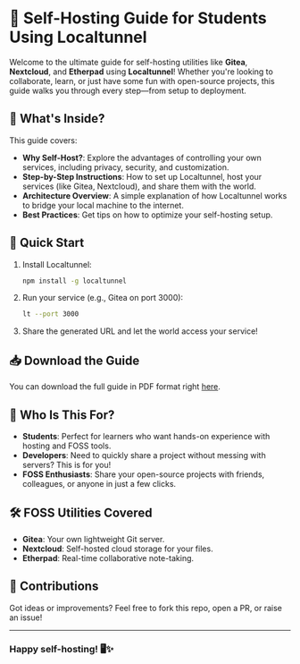 

# 🚀 Self-Hosting Guide for Students Using Localtunnel

Welcome to the ultimate guide for self-hosting utilities like **Gitea**, **Nextcloud**, and **Etherpad** using **Localtunnel**! Whether you're looking to collaborate, learn, or just have some fun with open-source projects, this guide walks you through every step—from setup to deployment.

## 📄 What's Inside?

This guide covers:
- **Why Self-Host?**: Explore the advantages of controlling your own services, including privacy, security, and customization.
- **Step-by-Step Instructions**: How to set up Localtunnel, host your services (like Gitea, Nextcloud), and share them with the world.
- **Architecture Overview**: A simple explanation of how Localtunnel works to bridge your local machine to the internet.
- **Best Practices**: Get tips on how to optimize your self-hosting setup.
  
## 🚀 Quick Start

1. Install Localtunnel:
   ```bash
   npm install -g localtunnel
   ```
   
2. Run your service (e.g., Gitea on port 3000):
   ```bash
   lt --port 3000
   ```

3. Share the generated URL and let the world access your service!

## 📥 Download the Guide

You can download the full guide in PDF format right [here](./self-hosting-guide.pdf).

## 👥 Who Is This For?

- **Students**: Perfect for learners who want hands-on experience with hosting and FOSS tools.
- **Developers**: Need to quickly share a project without messing with servers? This is for you!
- **FOSS Enthusiasts**: Share your open-source projects with friends, colleagues, or anyone in just a few clicks.

## 🛠️ FOSS Utilities Covered

- **Gitea**: Your own lightweight Git server.
- **Nextcloud**: Self-hosted cloud storage for your files.
- **Etherpad**: Real-time collaborative note-taking.

## 🤝 Contributions

Got ideas or improvements? Feel free to fork this repo, open a PR, or raise an issue!

---

### Happy self-hosting! 🖥️✨

